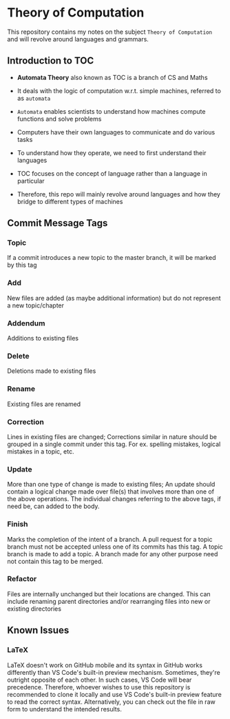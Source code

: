 # Theory of Computation

This repository contains my notes on the subject `Theory of Computation` and will
revolve around languages and grammars.

## Introduction to TOC

- **Automata Theory** also known as TOC is a branch of CS and Maths

- It deals with the logic of computation w.r.t. simple machines, referred to as
`automata`

- `Automata` enables scientists to understand how machines compute functions and
solve problems

- Computers have their own languages to communicate and do various tasks

- To understand how they operate, we need to first understand their languages

- TOC focuses on the concept of language rather than a language in particular

- Therefore, this repo will mainly revolve around languages and how they bridge
to different types of machines

## Commit Message Tags

### Topic

If a commit introduces a new topic to the master branch, it will be marked
by this tag

### Add

New files are added (as maybe additional information) but do not represent a
new topic/chapter

### Addendum

Additions to existing files

### Delete

Deletions made to existing files

### Rename

Existing files are renamed

### Correction

Lines in existing files are changed; Corrections similar in nature should be grouped
in a single commit under this tag. For ex. spelling mistakes, logical mistakes
in a topic, etc.

### Update

More than one type of change is made to existing files; An update should contain
a logical change made over file(s) that involves more than one of the above operations.
The individual changes referring to the above tags, if need be, can added to the
body.

### Finish

Marks the completion of the intent of a branch. A pull request for a topic branch
must not be accepted unless one of its commits has this tag. A topic branch is made
to add a topic. A branch made for any other purpose need not contain this tag to
be merged.

### Refactor

Files are internally unchanged but their locations are changed. This can include
renaming parent directories and/or rearranging files into new or existing directories

## Known Issues

### LaTeX

LaTeX doesn't work on GitHub mobile and its syntax in GitHub works differently
than VS Code's built-in preview mechanism. Sometimes, they're outright opposite
of each other. In such cases, VS Code will bear precedence. Therefore, whoever
wishes to use this repository is recommended to clone it locally and use VS Code's
built-in preview feature to read the correct syntax. Alternatively, you can check
out the file in raw form to understand the intended results.
